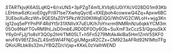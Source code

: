 $START$kjvjK6ASLqKQ+6/rxUNS+3pPZgT4m1LXVbj6/iJ0iYXcV028DG1m93KbLEHmw6zKcxoE0gyP/i971se7XwhqQyctE+ltXEjboh4cowxwQ4Zq+Apxw6BC3UEboXuRczWt+9QESfaZ0Y5PkzW2li0KIWqEIQG/Wh0VG2CWLoH+wjg3Knlg12oq5ePYPnPIF4RdYt5r31XNIlvX7uEUK/h7oYnxrm9NMRnN/u6qkkYCM3m05Oo9NaYTGvRM9hLJsD0mbEJRD0DF0Oy6Ob+SuXmF3xCczS3/QgouSkXY6y0nFjJj/1o8sY3QOp2hHrTMl05LT+h5Fn5279MtAk4kIBa5Hm1ZmV5SKF0wivF6V9EfZ3isZL4Snt5Wl4FNjCgiUMgxsR2CZx+CM923aAFRd92N1MtoTFgQKoURLbk8s32mJYBQZD/cVjsp+KKeL0zVaIhW$END$